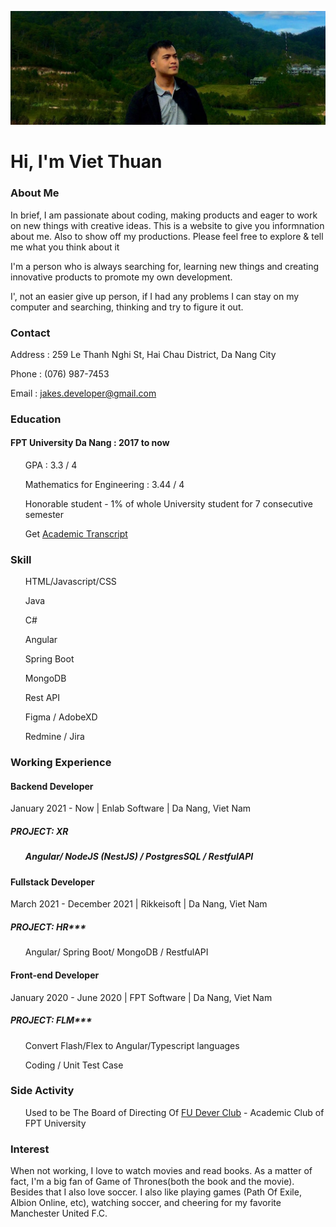 ![Banner](only-me.jpg?raw=true "Title")
<h1>Hi, I'm Viet Thuan</h1>
<h3>About Me</h3>
<p>In brief, I am passionate about coding, making products and eager to work on new things with creative ideas. This is a website to give you informnation about me. Also to show off my productions. Please feel free to explore & tell me what you think about it</p>
<p>I'm a person who is always searching for, learning new things and creating innovative products to promote my own development.</p><p>
I', not an easier give up person, if I had any problems I can stay on my computer and searching, thinking and try to figure it out. </p>

<h3>Contact</h3>
<p>Address : 259 Le Thanh Nghi St, Hai Chau District, Da Nang City</p>
<p>Phone   : (076) 987-7453</p>
<p>Email  : <a href="mailto:jakes.developer@gmail.com">jakes.developer@gmail.com</a> </p>
<h3>Education</h3>
<h4>FPT University Da Nang : 2017 to now</h4>
<ul>GPA : 3.3 / 4</ul>

<ul>Mathematics for Engineering : 3.44 / 4</ul>
<ul>Honorable student - 1% of whole University student for 7 consecutive semester</ul>
<ul>Get <a href="StudentTranscript_DE130018.xls"> Academic Transcript</a></ul>
<h3>Skill</h3>
<ul>HTML/Javascript/CSS</ul>
<ul>Java</ul>
<ul>C#</ul>
<ul>Angular</ul>
<ul>Spring Boot</ul>
<ul>MongoDB</ul>
<ul>Rest API</ul>
<ul>Figma / AdobeXD</ul>
<ul></ul>
<ul>Redmine / Jira</ul>
<ul></ul>

<h3>Working Experience</h3>
<h4>Backend Developer</h4>
<p>January 2021 - Now | Enlab Software | Da Nang, Viet Nam</p>
<h5>PROJECT: XR <h5>
<ul>Angular/ NodeJS (NestJS) / PostgresSQL / RestfulAPI</ul>

<h4>Fullstack Developer</h4>
<p>March 2021 - December 2021 | Rikkeisoft | Da Nang, Viet Nam</p>
<h5>PROJECT: HR***</h5>
<ul>Angular/ Spring Boot/ MongoDB / RestfulAPI</ul>

<h4>Front-end Developer</h4>
<p>January 2020 - June 2020 | FPT Software | Da Nang, Viet Nam</p>
<h5>PROJECT: FLM***</h5>
<ul>Convert Flash/Flex to Angular/Typescript languages</ul>
<ul>Coding / Unit Test Case</ul>
<h3>Side Activity</h3>
<ul>Used to be The Board of Directing Of  <a href="https://www.facebook.com/FPTUDever">FU Dever Club</a> - Academic Club of FPT University</ul>
<h3>Interest</h3>    
<p>When not working, I love to watch movies and read books. As a matter of fact, I'm a big fan of Game of Thrones(both the book and the movie). Besides that I also love soccer. I also like playing games (Path Of Exile, Albion Online, etc), watching soccer, and cheering for my favorite Manchester United F.C.</p>
<!---
jakesdev/jakesdev is a ✨ special ✨ repository because its `README.md` (this file) appears on your GitHub profile.
You can click the Preview link to take a look at your changes.
--->
